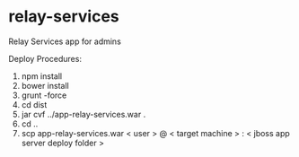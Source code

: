 relay-services
==============

Relay Services app for admins

Deploy Procedures:

1. npm install 
2. bower install
3. grunt -force
4. cd dist
5. jar cvf ../app-relay-services.war .
6. cd ..
7. scp app-relay-services.war \< user \> @ \< target machine \> : \< jboss app server deploy folder \>
